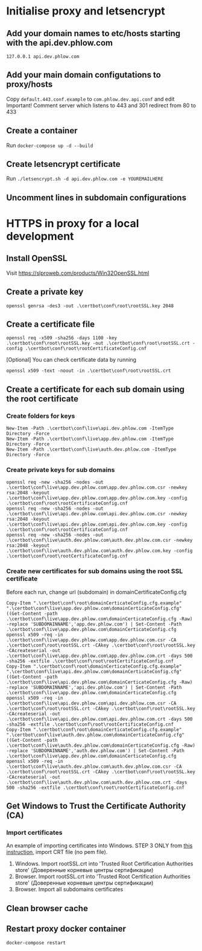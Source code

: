 # Initialise proxy and letsencrypt

## Add your domain names to etc/hosts starting with the api.dev.phlow.com
```
127.0.0.1 api.dev.phlow.com
```

## Add your main domain configutations to proxy/hosts
Copy `default.443.conf.example` to `com.phlow.dev.api.conf` and edit
Important! Comment server which listens to 443 and 301 redirect from 80 to 433

## Create a container
Run `docker-compose up -d --build`

## Create letsencrypt certificate
Run `./letsencrypt.sh -d api.dev.phlow.com -e YOUREMAILHERE`

## Uncomment lines in subdomain configurations

# HTTPS in proxy for a local development

## Install OpenSSL
Visit https://slproweb.com/products/Win32OpenSSL.html

## Create a private key

```shell
openssl genrsa -des3 -out .\certbot\conf\root\rootSSL.key 2048
```

## Create a certificate file
```shell
openssl req -x509 -sha256 -days 1100 -key .\certbot\conf\root\rootSSL.key -out .\certbot\conf\root\rootSSL.crt -config .\certbot\conf\root\rootCertificateConfig.cnf
```

[Optional] You can check certificate data by running
```shell
openssl x509 -text -noout -in .\certbot\conf\root\rootSSL.crt
```

## Create a certificate for each sub domain using the root certificate

### Create folders for keys

```shell
New-Item -Path .\certbot\conf\live\api.dev.phlow.com -ItemType Directory -Force
New-Item -Path .\certbot\conf\live\app.dev.phlow.com -ItemType Directory -Force
New-Item -Path .\certbot\conf\live\auth.dev.phlow.com -ItemType Directory -Force
```


### Create private keys for sub domains

```shell
openssl req -new -sha256 -nodes -out .\certbot\conf\live\app.dev.phlow.com\app.dev.phlow.com.csr -newkey rsa:2048 -keyout .\certbot\conf\live\app.dev.phlow.com\app.dev.phlow.com.key -config .\certbot\conf\root\rootCertificateConfig.cnf
openssl req -new -sha256 -nodes -out .\certbot\conf\live\api.dev.phlow.com\api.dev.phlow.com.csr -newkey rsa:2048 -keyout .\certbot\conf\live\api.dev.phlow.com\api.dev.phlow.com.key -config .\certbot\conf\root\rootCertificateConfig.cnf
openssl req -new -sha256 -nodes -out .\certbot\conf\live\auth.dev.phlow.com\auth.dev.phlow.com.csr -newkey rsa:2048 -keyout .\certbot\conf\live\auth.dev.phlow.com\auth.dev.phlow.com.key -config .\certbot\conf\root\rootCertificateConfig.cnf
```

### Create new certificates for sub domains using the root SSL certificate

Before each run, change url (subdomain) in domainCertificateConfig.cfg 

```shell
Copy-Item ".\certbot\conf\root\domainCerticateConfig.cfg.example" ".\certbot\conf\live\app.dev.phlow.com\domainCerticateConfig.cfg"
((Get-Content -path .\certbot\conf\live\app.dev.phlow.com\domainCerticateConfig.cfg -Raw) -replace 'SUBDOMAINNAME','app.dev.phlow.com') | Set-Content -Path .\certbot\conf\live\app.dev.phlow.com\domainCerticateConfig.cfg
openssl x509 -req -in .\certbot\conf\live\app.dev.phlow.com\app.dev.phlow.com.csr -CA .\certbot\conf\root\rootSSL.crt -CAkey .\certbot\conf\root\rootSSL.key -CAcreateserial -out .\certbot\conf\live\app.dev.phlow.com\app.dev.phlow.com.crt -days 500 -sha256 -extfile .\certbot\conf\root\rootCertificateConfig.cnf
Copy-Item ".\certbot\conf\root\domainCerticateConfig.cfg.example" ".\certbot\conf\live\api.dev.phlow.com\domainCerticateConfig.cfg"
((Get-Content -path .\certbot\conf\live\api.dev.phlow.com\domainCerticateConfig.cfg -Raw) -replace 'SUBDOMAINNAME','api.dev.phlow.com') | Set-Content -Path .\certbot\conf\live\app.dev.phlow.com\domainCerticateConfig.cfg
openssl x509 -req -in .\certbot\conf\live\api.dev.phlow.com\api.dev.phlow.com.csr -CA .\certbot\conf\root\rootSSL.crt -CAkey .\certbot\conf\root\rootSSL.key -CAcreateserial -out .\certbot\conf\live\api.dev.phlow.com\api.dev.phlow.com.crt -days 500 -sha256 -extfile .\certbot\conf\root\rootCertificateConfig.cnf
Copy-Item ".\certbot\conf\root\domainCerticateConfig.cfg.example" ".\certbot\conf\live\auth.dev.phlow.com\domainCerticateConfig.cfg"
((Get-Content -path .\certbot\conf\live\auth.dev.phlow.com\domainCerticateConfig.cfg -Raw) -replace 'SUBDOMAINNAME','auth.dev.phlow.com') | Set-Content -Path .\certbot\conf\live\app.dev.phlow.com\domainCerticateConfig.cfg
openssl x509 -req -in .\certbot\conf\live\auth.dev.phlow.com\auth.dev.phlow.com.csr -CA .\certbot\conf\root\rootSSL.crt -CAkey .\certbot\conf\root\rootSSL.key -CAcreateserial -out .\certbot\conf\live\auth.dev.phlow.com\auth.dev.phlow.com.crt -days 500 -sha256 -extfile .\certbot\conf\root\rootCertificateConfig.cnf
```

## Get Windows to Trust the Certificate Authority (CA)

### Import certificates
An example of importing certificates into Windows. STEP 3 ONLY from [this instruction](https://zeropointdevelopment.com/how-to-get-https-working-in-windows-10-localhost-dev-environment), import CRT file (no pem file).
1. Windows. Import rootSSL.crt into 'Trusted Root Certification Authorities store' (Доверенные корневые центры сертификации) 
2. Browser. Import rootSSL.crt into 'Trusted Root Certification Authorities store' (Доверенные корневые центры сертификации)
3. Browser. Import all subdomains certificates


## Clean browser cache

## Restart proxy docker container
```shell
docker-compose restart
```